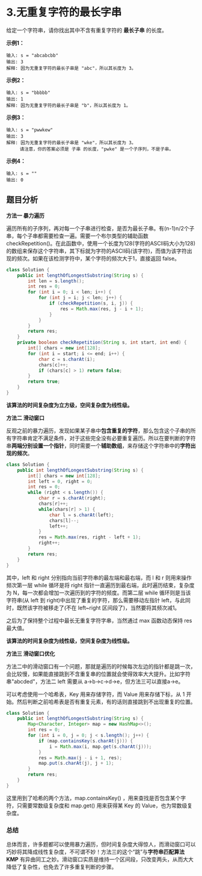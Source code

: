 # 3.无重复字符的最长字串

给定一个字符串，请你找出其中不含有重复字符的 **最长子串** 的长度。

**示例1：**

```
输入: s = "abcabcbb"
输出: 3 
解释: 因为无重复字符的最长子串是 "abc"，所以其长度为 3。
```

**示例2：**

```
输入: s = "bbbbb"
输出: 1
解释: 因为无重复字符的最长子串是 "b"，所以其长度为 1。
```

**示例3：**

```
输入: s = "pwwkew"
输出: 3
解释: 因为无重复字符的最长子串是 "wke"，所以其长度为 3。
     请注意，你的答案必须是 子串 的长度，"pwke" 是一个子序列，不是子串。
```

**示例4：**

```
输入: s = ""
输出: 0
```



## 题目分析

**方法一 暴力遍历**

遍历所有的子序列，再对每一个子串进行检查，是否为最长子串。有(n-1)n/2个子串，每个子串都需要检查一遍。需要一个布尔类型的辅助函数 checkRepetition()。在此函数中，使用一个长度为128(字符的ASCII码大小为128)的数组来保存这个字符串，其下标就为字符的ASCII码(该字符)，而值为该字符出现的频次。如果在该检测字符中，某个字符的频次大于1，直接返回 false。

```java
class Solution {
    public int lengthOfLongestSubstring(String s) {
        int len = s.length();
        int res = 0;
        for (int i = 0; i < len; i++) {
            for (int j = i; j < len; j++) {
                if (checkRepetition(s, i, j)) {
                    res = Math.max(res, j - i + 1);
                }
            }
        }
        return res;
    }
    private boolean checkRepetition(String s, int start, int end) {
        int[] chars = new int[128];
        for (int i = start; i <= end; i++) {
            char c = s.charAt(i);
            chars[c]++;
            if (chars[c] > 1) return false;
        }
        return true;
    }
}
```

**该算法的时间复杂度为立方级，空间复杂度为线性级。**

**方法二 滑动窗口**

反观之前的暴力遍历，发现如果某子串中**包含重复的字符**，那么包含这个子串的所有字符串肯定不满足条件，对于这些完全没有必要重复遍历。所以在要判断的字符串**两端分别设置一个指针**，同时需要一个**辅助数组**，来存储这个字符串中的**字符出现的频次**。

```java
class Solution {
    public int lengthOfLongestSubstring(String s) {
        int[] chars = new int[128];
        int left = 0, right = 0;
        int res = 0;
        while (right < s.length()) {
            char r = s.charAt(right);
            chars[r]++;
            while(chars[r] > 1) {
                char l = s.charAt(left);
                chars[l]--;
                left++;
            }
            res = Math.max(res, right - left + 1);
            right++;
        }
        return res;
    }
}
```

其中，left 和 right 分别指向当前字符串的最左端和最右端，而 l 和 r 则用来操作频次第一层 while 循环是将 right 指针一直遍历到最右端，此时遍历结束，复杂度为 N，每一次都会增加一次遍历到的字符的频度。而第二层 while 循环则是当该字符串(从 left 到 right)中出现了重复的字符，那么需要移动左指针 left，与此同时，既然该字符被移走了(不在 left~right 区间段了)，当然要将其频次减1。

之后为了保持整个过程中最长无重复字符字串，当然通过 max 函数动态保持 res 最大值。

**该算法的时间复杂度为线性级，空间复杂度为线性级。**

**方法三 滑动窗口优化**

方法二中的滑动窗口有一个问题，那就是遍历的时候每次左边的指针都是跳一次，会比较慢，如果能直接跳到不含重复串的位置就会使得效率大大提升。比如字符串"abcded"，方法二 left 需要从 a->b->c->d->e，但方法三可以直接a->e。

可以考虑使用一个哈希表，Key 用来存储字符，而 Value 用来存储下标，从 1 开始。然后判断之前哈希表是否有重复元素，有的话则直接跳到不出现重复的位置。

```java
class Solution {
    public int lengthOfLongestSubstring(String s) {
        Map<Character, Integer> map = new HashMap<>();
        int res = 0;
        for (int i = 0, j = 0; j < s.length(); j++) {
            if (map.containsKey(s.charAt(j))) {
                i = Math.max(i, map.get(s.charAt(j)));
            }
            res = Math.max(j - i + 1, res);
            map.put(s.charAt(j), j + 1);
        }
        return res;
    }
}
```

这里用到了哈希的两个方法，map.containsKey() ，用来查找是否包含某个字符，只需要常数级复杂度和 map.get() 用来获得某 Key 的 Value，也为常数级复杂度。



### 总结

总体而言，许多题都可以使用暴力遍历，但时间复杂度大得惊人，而滑动窗口可以巧妙将其降成线性复杂度，不可谓不妙！方法三的这个“跳”与**字符串匹配算法 KMP** 有异曲同工之妙。滑动窗口实质是维持一个区间段，只改变两头，从而大大降低了复杂性，也免去了许多重复判断的步骤。